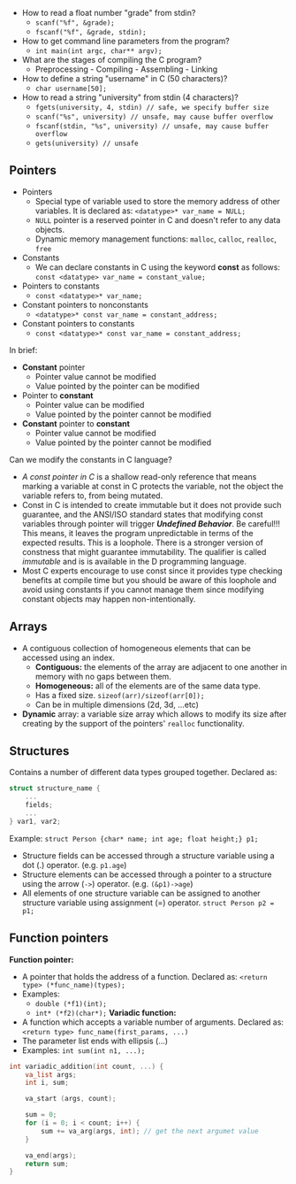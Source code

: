 - How to read a float number "grade" from stdin?
	- `scanf("%f", &grade);`
	- `fscanf("%f", &grade, stdin);`
- How to get command line parameters from the program?
	- `int main(int argc, char** argv);`
- What are the stages of compiling the C program?
	- Preprocessing - Compiling - Assembling - Linking
 - How to define a string "username" in C (50 characters)?
	- `char username[50];`
- How to read a string "university" from stdin (4 characters)?
	- `fgets(university, 4, stdin) // safe, we specify buffer size`
	- `scanf("%s", university) // unsafe, may cause buffer overflow`
	- `fscanf(stdin, "%s", university) // unsafe, may cause buffer overflow`
	- `gets(university) // unsafe`

## Pointers
- Pointers
	- Special type of variable used to store the memory address of other variables. It is declared as: `<datatype>* var_name = NULL;`
	- `NULL` pointer is a reserved pointer in C and doesn't refer to any data objects.
	- Dynamic memory management functions: `malloc`, `calloc`, `realloc`, `free`
- Constants
	- We can declare constants in C using the keyword **const** as follows: `const <datatype> var_name = constant_value;`
- Pointers to constants
	- `const <datatype>* var_name;`
- Constant pointers to nonconstants
	- `<datatype>* const var_name = constant_address;`
- Constant pointers to constants
	- `const <datatype>* const var_name = constant_address;`

In brief:
- **Constant** pointer
	- Pointer value cannot be modified
	- Value pointed by the pointer can be modified
- Pointer to **constant**
	- Pointer value can be modified
	- Value pointed by the pointer cannot be modified
- **Constant** pointer to **constant**
	- Pointer value cannot be modified 
	- Value pointed by the pointer cannot be modified

Can we modify the constants in C language?
- *A const pointer in C* is a shallow read-only reference that means marking a variable at const in C protects the variable, not the object the variable refers to, from being mutated.
- Const in C is intended to create immutable but it does not provide such guarantee, and the ANSI/ISO standard states that modifying const variables through pointer will trigger ***Undefined Behavior***. Be careful!!! This means, it leaves the program unpredictable in terms of the expected results. This is a loophole. There is a stronger version of constness that might guarantee immutability. The qualifier is called *immutable* and is is available in the D programming language.
- Most C experts encourage to use const since it provides type checking benefits at compile time but you should be aware of this loophole and avoid using constants if you cannot manage them since modifying constant objects may happen non-intentionally.

## Arrays
- A contiguous collection of homogeneous elements that can be accessed using an index.
	- **Contiguous:** the elements of the array are adjacent to one another in memory with no gaps between them.
	- **Homogeneous:** all of the elements are of the same data type.
	- Has a fixed size. `sizeof(arr)/sizeof(arr[0]);`
	- Can be in multiple dimensions (2d, 3d, ...etc)
- **Dynamic** array: a variable size array which allows to modify its size after creating by the support of the pointers' `realloc` functionality.

## Structures
Contains a number of different data types grouped together.
Declared as:

```c
struct structure_name {
	...
	fields;
	...
} var1, var2;
```

Example: `struct Person {char* name; int age; float height;} p1;`
- Structure fields can be accessed through a structure variable using a dot (.) operator. (e.g. `p1.age`)
- Structure elements can be accessed through a pointer to a structure using the arrow (`->`) operator. (e.g. `(&p1)->age`)
- All elements of one structure variable can be assigned to another structure variable using assignment (=) operator. `struct Person p2 = p1;`

## Function pointers
**Function pointer:**
- A pointer that holds the address of a function. Declared as: `<return type> (*func_name)(types);`
- Examples:
	- `double (*f1)(int);`
	- `int* (*f2)(char*);`
**Variadic function:**
- A function which accepts a variable number of arguments. Declared as: `<return type> func_name(first_params, ...)`
- The parameter list ends with ellipsis (...)
- Examples: `int sum(int n1, ...);`

```c
int variadic_addition(int count, ...) {
	va_list args;
	int i, sum;

	va_start (args, count);

	sum = 0;
	for (i = 0; i < count; i++) {
		sum += va_arg(args, int); // get the next argumet value
	}

	va_end(args);
	return sum;
}
```

